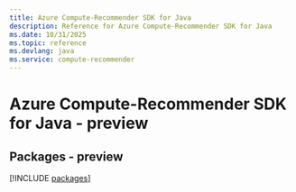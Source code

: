 ```yaml
---
title: Azure Compute-Recommender SDK for Java
description: Reference for Azure Compute-Recommender SDK for Java
ms.date: 10/31/2025
ms.topic: reference
ms.devlang: java
ms.service: compute-recommender
---
```

# Azure Compute-Recommender SDK for Java - preview
## Packages - preview
[!INCLUDE [packages](compute-recommender-index.md)]